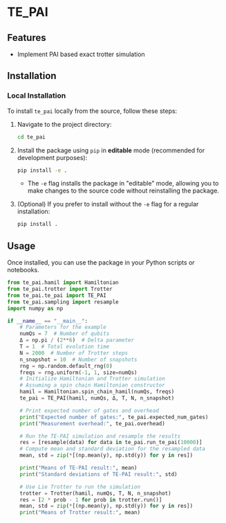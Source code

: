 # TE_PAI

## Features

- Implement PAI based exact trotter simulation

## Installation

### Local Installation

To install `te_pai` locally from the source, follow these steps:

1. Navigate to the project directory:

   ```bash
   cd te_pai
   ```

2. Install the package using `pip` in **editable** mode (recommended for development purposes):

   ```bash
   pip install -e .
   ```

   - The `-e` flag installs the package in "editable" mode, allowing you to make changes to the source code without reinstalling the package.

3. (Optional) If you prefer to install without the `-e` flag for a regular installation:
   ```bash
   pip install .
   ```

## Usage

Once installed, you can use the package in your Python scripts or notebooks.

```python
from te_pai.hamil import Hamiltonian
from te_pai.trotter import Trotter
from te_pai.te_pai import TE_PAI
from te_pai.sampling import resample
import numpy as np

if __name__ == "__main__":
    # Parameters for the example
    numQs = 7  # Number of qubits
    Δ = np.pi / (2**6)  # Delta parameter
    T = 1  # Total evolution time
    N = 2000  # Number of Trotter steps
    n_snapshot = 10  # Number of snapshots
    rng = np.random.default_rng(0)
    freqs = rng.uniform(-1, 1, size=numQs)
    # Initialize Hamiltonian and Trotter simulation
    # Assuming a spin chain Hamiltonian constructor
    hamil = Hamiltonian.spin_chain_hamil(numQs, freqs)
    te_pai = TE_PAI(hamil, numQs, Δ, T, N, n_snapshot)

    # Print expected number of gates and overhead
    print("Expected number of gates:", te_pai.expected_num_gates)
    print("Measurement overhead:", te_pai.overhead)

    # Run the TE-PAI simulation and resample the results
    res = [resample(data) for data in te_pai.run_te_pai(10000)]
    # Compute mean and standard deviation for the resampled data
    mean, std = zip(*[(np.mean(y), np.std(y)) for y in res])

    print("Means of TE-PAI result:", mean)
    print("Standard deviations of TE-PAI result:", std)

    # Use Lie Trotter to run the simulation
    trotter = Trotter(hamil, numQs, T, N, n_snapshot)
    res = [2 * prob - 1 for prob in trotter.run()]
    mean, std = zip(*[(np.mean(y), np.std(y)) for y in res])
    print("Means of Trotter result:", mean)
```
